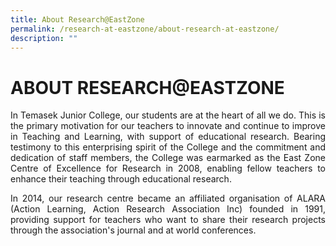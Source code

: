 ```yaml
---
title: About Research@EastZone
permalink: /research-at-eastzone/about-research-at-eastzone/
description: ""
---
```

# ABOUT RESEARCH@EASTZONE

<p style="text-align: justify;">In Temasek Junior College, our students are at the heart of all we do. This is the primary motivation for our teachers to innovate and continue to improve in Teaching and Learning, with support of educational research. Bearing testimony to this enterprising spirit of the College and the commitment and dedication of staff members, the College was earmarked as the East Zone Centre of Excellence for Research in 2008, enabling fellow teachers to enhance their teaching through educational research.  </p>

<p style="text-align: justify;">In 2014, our research centre became an affiliated organisation of ALARA (Action Learning, Action Research Association Inc) founded in 1991, providing support for teachers who want to share their research projects through the association's journal and at world conferences.</p>